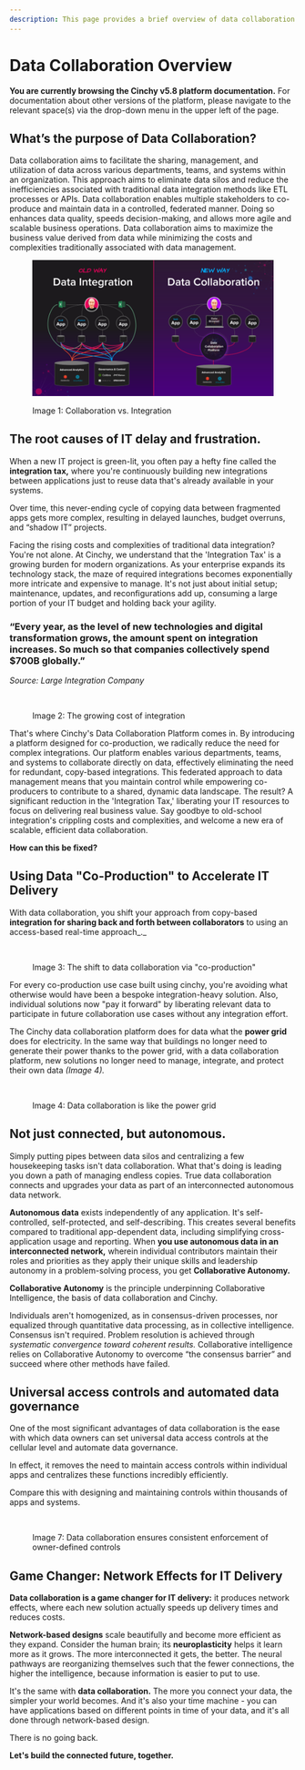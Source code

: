 ```yaml
---
description: This page provides a brief overview of data collaboration
---
```


# Data Collaboration Overview

**You are currently browsing the Cinchy v5.8 platform documentation.** For documentation about other versions of the platform, please navigate to the relevant space(s) via the drop-down menu in the upper left of the page.

## What’s the purpose of Data Collaboration?

Data collaboration aims to facilitate the sharing, management, and utilization of data across various departments, teams, and systems within an organization. This approach aims to eliminate data silos and reduce the inefficiencies associated with traditional data integration methods like ETL processes or APIs. Data collaboration enables multiple stakeholders to co-produce and maintain data in a controlled, federated manner. Doing so enhances data quality, speeds decision-making, and allows more agile and scalable business operations. Data collaboration aims to maximize the business value derived from data while minimizing the costs and complexities traditionally associated with data management.

<figure><img src=".gitbook/assets/CinchyOverview.png" alt=""><figcaption><p>Image 1: Collaboration vs. Integration</p></figcaption></figure>

## The root causes of IT delay and frustration.

When a new IT project is green-lit, you often pay a hefty fine called the **integration tax,** where you're continuously building new integrations between applications just to reuse data that's already available in your systems.

Over time, this never-ending cycle of copying data between fragmented apps gets more complex, resulting in delayed launches, budget overruns, and “shadow IT” projects.

Facing the rising costs and complexities of traditional data integration? You're not alone. At Cinchy, we understand that the 'Integration Tax' is a growing burden for modern organizations. As your enterprise expands its technology stack, the maze of required integrations becomes exponentially more intricate and expensive to manage. It's not just about initial setup; maintenance, updates, and reconfigurations add up, consuming a large portion of your IT budget and holding back your agility.

### **“Every year, as the level of new technologies and digital transformation grows, the amount spent on integration increases. So much so that companies collectively spend $700B globally.”**&#x20;

_Source: Large Integration Company_&#x20;

<figure><img src=".gitbook/assets/Screenshot 2023-10-23 at 9.05.37 AM.png" alt=""><figcaption><p>Image 2: The growing cost of integration</p></figcaption></figure>

That's where Cinchy's Data Collaboration Platform comes in. By introducing a platform designed for co-production, we radically reduce the need for complex integrations. Our platform enables various departments, teams, and systems to collaborate directly on data, effectively eliminating the need for redundant, copy-based integrations. This federated approach to data management means that you maintain control while empowering co-producers to contribute to a shared, dynamic data landscape. The result? A significant reduction in the 'Integration Tax,' liberating your IT resources to focus on delivering real business value. Say goodbye to old-school integration's crippling costs and complexities, and welcome a new era of scalable, efficient data collaboration.

**How can this be fixed?**

## **Using Data "Co-Production" to Accelerate IT Delivery**

With data collaboration, you shift your approach from copy-based **integration for sharing back and forth between collaborators** to using an access-based real-time approach_._



<figure><img src=".gitbook/assets/Screenshot 2023-10-23 at 9.06.51 AM.png" alt=""><figcaption><p>Image 3: The shift to data collaboration via "co-production"</p></figcaption></figure>

For every co-production use case built using cinchy, you're avoiding what otherwise would have been a bespoke integration-heavy solution. Also, individual solutions now "pay it forward" by liberating relevant data to participate in future collaboration use cases without any integration effort.

The Cinchy data collaboration platform does for data what the **power grid** does for electricity. In the same way that buildings no longer need to generate their power thanks to the power grid, with a data collaboration platform, new solutions no longer need to manage, integrate, and protect their own data _(Image 4)._



<figure><img src=".gitbook/assets/Screenshot 2023-10-23 at 9.09.33 AM.png" alt=""><figcaption><p>Image 4: Data collaboration is like the power grid</p></figcaption></figure>

## Not just connected, but autonomous.

​Simply putting pipes between data silos and centralizing a few housekeeping tasks isn't data collaboration. What that's doing is leading you down a path of managing endless copies. True data collaboration connects and upgrades your data as part of an interconnected autonomous data network.

**Autonomous data** exists independently of any application. It's self-controlled, self-protected, and self-describing. This creates several benefits compared to traditional app-dependent data, including simplifying cross-application usage and reporting. When **you use autonomous data in an interconnected network,** wherein individual contributors maintain their roles and priorities as they apply their unique skills and leadership autonomy in a problem-solving process, you get **Collaborative Autonomy.**

**Collaborative Autonomy** is the principle underpinning Collaborative Intelligence, the basis of data collaboration and Cinchy.

Individuals aren't homogenized, as in consensus-driven processes, nor equalized through quantitative data processing, as in collective intelligence. Consensus isn't required. Problem resolution is achieved through _systematic convergence toward coherent results._ Collaborative intelligence relies on Collaborative Autonomy to overcome “the consensus barrier” and succeed where other methods have failed.

## Universal access controls and automated data governance

One of the most significant advantages of data collaboration is the ease with which data owners can set universal data access controls at the cellular level and automate data governance.

In effect, it removes the need to maintain access controls within individual apps and centralizes these functions incredibly efficiently.

Compare this with designing and maintaining controls within thousands of apps and systems.

<figure><img src=".gitbook/assets/Screenshot 2023-10-23 at 9.13.37 AM.png" alt=""><figcaption><p>Image 7: Data collaboration ensures consistent enforcement of owner-defined controls</p></figcaption></figure>

## Game Changer: Network Effects for IT Delivery

**Data collaboration is a game changer for IT delivery:** it produces network effects, where each new solution actually speeds up delivery times and reduces costs.

**Network-based designs** scale beautifully and become more efficient as they expand. Consider the human brain; its **neuroplasticity** helps it learn more as it grows. The more interconnected it gets, the better. The neural pathways are reorganizing themselves such that the fewer connections, the higher the intelligence, because information is easier to put to use.

It's the same with **data collaboration.** The more you connect your data, the simpler your world becomes. And it's also your time machine - you can have applications based on different points in time of your data, and it's all done through network-based design.

There is no going back.

**Let's build the connected future, together.**
